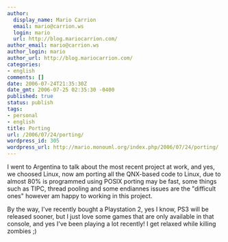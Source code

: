 ```yaml
---
author:
  display_name: Mario Carrion
  email: mario@carrion.ws
  login: mario
  url: http://blog.mariocarrion.com/
author_email: mario@carrion.ws
author_login: mario
author_url: http://blog.mariocarrion.com/
categories:
- english
comments: []
date: 2006-07-24T21:35:30Z
date_gmt: 2006-07-25 02:35:30 -0400
published: true
status: publish
tags:
- personal
- english
title: Porting
url: /2006/07/24/porting/
wordpress_id: 305
wordpress_url: http://mario.monouml.org/index.php/2006/07/24/porting/
---
```


<p>I went to Argentina to talk about the most recent project at work, and yes, we choosed Linux, now am porting all the QNX-based code to Linux, due to almost 80% is programmed using POSIX porting may be fast, some things such as TIPC, thread pooling and some endiannes issues are the "difficult ones" however am happy to working in this project.</p>
<p>By the way, I've recently bought a Playstation 2, yes I know, PS3 will be released sooner, but I just love some games that are only available in that console, and yes I've been playing a lot recently! I get relaxed while killing zombies ;)</p>
